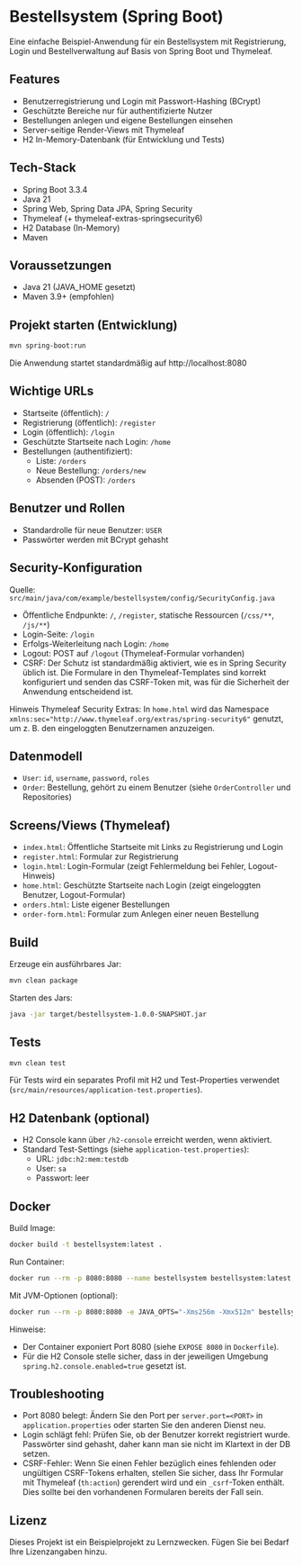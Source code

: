 # Bestellsystem (Spring Boot)

Eine einfache Beispiel-Anwendung für ein Bestellsystem mit Registrierung, Login und Bestellverwaltung auf Basis von Spring Boot und Thymeleaf.

## Features
- Benutzerregistrierung und Login mit Passwort-Hashing (BCrypt)
- Geschützte Bereiche nur für authentifizierte Nutzer
- Bestellungen anlegen und eigene Bestellungen einsehen
- Server-seitige Render-Views mit Thymeleaf
- H2 In-Memory-Datenbank (für Entwicklung und Tests)

## Tech-Stack
- Spring Boot 3.3.4
- Java 21
- Spring Web, Spring Data JPA, Spring Security
- Thymeleaf (+ thymeleaf-extras-springsecurity6)
- H2 Database (In-Memory)
- Maven

## Voraussetzungen
- Java 21 (JAVA_HOME gesetzt)
- Maven 3.9+ (empfohlen)

## Projekt starten (Entwicklung)
```bash
mvn spring-boot:run
```
Die Anwendung startet standardmäßig auf http://localhost:8080

## Wichtige URLs
- Startseite (öffentlich): `/`
- Registrierung (öffentlich): `/register`
- Login (öffentlich): `/login`
- Geschützte Startseite nach Login: `/home`
- Bestellungen (authentifiziert):
  - Liste: `/orders`
  - Neue Bestellung: `/orders/new`
  - Absenden (POST): `/orders`

## Benutzer und Rollen
- Standardrolle für neue Benutzer: `USER`
- Passwörter werden mit BCrypt gehasht

## Security-Konfiguration
Quelle: `src/main/java/com/example/bestellsystem/config/SecurityConfig.java`

- Öffentliche Endpunkte: `/`, `/register`, statische Ressourcen (`/css/**`, `/js/**`)
- Login-Seite: `/login`
- Erfolgs-Weiterleitung nach Login: `/home`
- Logout: POST auf `/logout` (Thymeleaf-Formular vorhanden)
- CSRF: Der Schutz ist standardmäßig aktiviert, wie es in Spring Security üblich ist. Die Formulare in den Thymeleaf-Templates sind korrekt konfiguriert und senden das CSRF-Token mit, was für die Sicherheit der Anwendung entscheidend ist.

Hinweis Thymeleaf Security Extras: In `home.html` wird das Namespace `xmlns:sec="http://www.thymeleaf.org/extras/spring-security6"` genutzt, um z. B. den eingeloggten Benutzernamen anzuzeigen.

## Datenmodell
- `User`: `id`, `username`, `password`, `roles`
- `Order`: Bestellung, gehört zu einem Benutzer (siehe `OrderController` und Repositories)

## Screens/Views (Thymeleaf)
- `index.html`: Öffentliche Startseite mit Links zu Registrierung und Login
- `register.html`: Formular zur Registrierung
- `login.html`: Login-Formular (zeigt Fehlermeldung bei Fehler, Logout-Hinweis)
- `home.html`: Geschützte Startseite nach Login (zeigt eingeloggten Benutzer, Logout-Formular)
- `orders.html`: Liste eigener Bestellungen
- `order-form.html`: Formular zum Anlegen einer neuen Bestellung

## Build
Erzeuge ein ausführbares Jar:
```bash
mvn clean package
```
Starten des Jars:
```bash
java -jar target/bestellsystem-1.0.0-SNAPSHOT.jar
```

## Tests
```bash
mvn clean test
```
Für Tests wird ein separates Profil mit H2 und Test-Properties verwendet (`src/main/resources/application-test.properties`).

## H2 Datenbank (optional)
- H2 Console kann über `/h2-console` erreicht werden, wenn aktiviert.
- Standard Test-Settings (siehe `application-test.properties`):
  - URL: `jdbc:h2:mem:testdb`
  - User: `sa`
  - Passwort: leer

## Docker

Build Image:
```bash
docker build -t bestellsystem:latest .
```

Run Container:
```bash
docker run --rm -p 8080:8080 --name bestellsystem bestellsystem:latest
```

Mit JVM-Optionen (optional):
```bash
docker run --rm -p 8080:8080 -e JAVA_OPTS="-Xms256m -Xmx512m" bestellsystem:latest
```

Hinweise:
- Der Container exponiert Port 8080 (siehe `EXPOSE 8080` in `Dockerfile`).
- Für die H2 Console stelle sicher, dass in der jeweiligen Umgebung `spring.h2.console.enabled=true` gesetzt ist.

## Troubleshooting
- Port 8080 belegt: Ändern Sie den Port per `server.port=<PORT>` in `application.properties` oder starten Sie den anderen Dienst neu.
- Login schlägt fehl: Prüfen Sie, ob der Benutzer korrekt registriert wurde. Passwörter sind gehasht, daher kann man sie nicht im Klartext in der DB setzen.
- CSRF-Fehler: Wenn Sie einen Fehler bezüglich eines fehlenden oder ungültigen CSRF-Tokens erhalten, stellen Sie sicher, dass Ihr Formular mit Thymeleaf (`th:action`) gerendert wird und ein `_csrf`-Token enthält. Dies sollte bei den vorhandenen Formularen bereits der Fall sein.

## Lizenz
Dieses Projekt ist ein Beispielprojekt zu Lernzwecken. Fügen Sie bei Bedarf Ihre Lizenzangaben hinzu.
